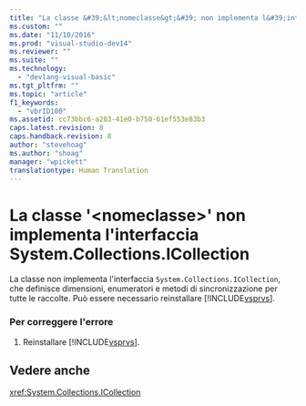 ```yaml
---
title: "La classe &#39;&lt;nomeclasse&gt;&#39; non implementa l&#39;interfaccia System.Collections.ICollection | Microsoft Docs"
ms.custom: ""
ms.date: "11/10/2016"
ms.prod: "visual-studio-dev14"
ms.reviewer: ""
ms.suite: ""
ms.technology: 
  - "devlang-visual-basic"
ms.tgt_pltfrm: ""
ms.topic: "article"
f1_keywords: 
  - "vbrID100"
ms.assetid: cc73bbc6-a283-41e0-b750-61ef553e83b3
caps.latest.revision: 8
caps.handback.revision: 8
author: "stevehoag"
ms.author: "shoag"
manager: "wpickett"
translationtype: Human Translation
---
```

# La classe &#39;&lt;nomeclasse&gt;&#39; non implementa l&#39;interfaccia System.Collections.ICollection
La classe non implementa l'interfaccia `System.Collections.ICollection`, che definisce dimensioni, enumeratori e metodi di sincronizzazione per tutte le raccolte. Può essere necessario reinstallare [!INCLUDE[vsprvs](../../csharp/includes/vsprvs_md.md)].  
  
### Per correggere l'errore  
  
1.  Reinstallare [!INCLUDE[vsprvs](../../csharp/includes/vsprvs_md.md)].  
  
## Vedere anche  
 <xref:System.Collections.ICollection>